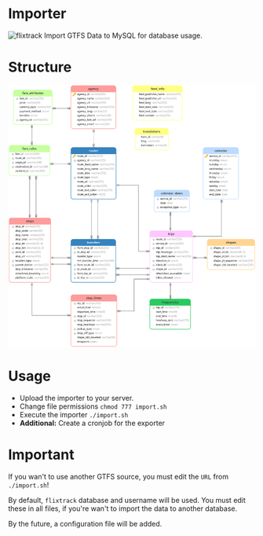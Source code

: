 # Importer
![flixtrack](https://avatars2.githubusercontent.com/u/37507138?s=16&v=4) Import GTFS Data to MySQL for database usage.

# Structure
![Preview](preview.png?v2)

# Usage
- Upload the importer to your server.
- Change file permissions `chmod 777 import.sh` 
- Execute the importer `./import.sh`
- **Additional:** Create a cronjob for the exporter

# Important
If you wan't to use another GTFS source, you must edit the `URL` from `./import.sh`!

By default, `flixtrack` database and username will be used. You must edit these in all files, if you're wan't to import the data to another database.

By the future, a configuration file will be added.
